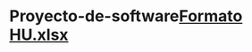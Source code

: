 # Proyecto-de-software[Formato HU.xlsx](https://github.com/abravopa/Proyecto-de-software/files/8648572/Formato.HU.xlsx)

